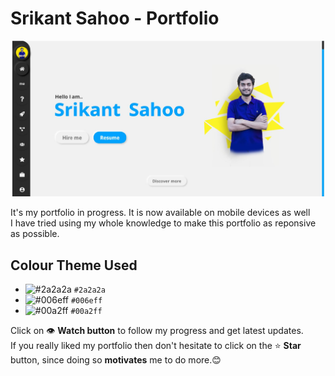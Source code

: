 # Srikant Sahoo - Portfolio
![Srikant Sahoo Portfolio Image](https://raw.githubusercontent.com/srikant-code/My-portfolio/master/images/portfolio.jpg)  

 It's my portfolio in progress. It is now available on mobile devices as well  
 I have tried using my whole knowledge to make this portfolio as reponsive as possible.  

 ## Colour Theme Used

- ![#2a2a2a](https://placehold.it/15/2a2a2a/000000?text=+) `#2a2a2a`  
- ![#006eff](https://placehold.it/15/006eff/000000?text=+) `#006eff`  
- ![#00a2ff](https://placehold.it/15/00a2ff/000000?text=+) `#00a2ff`  
 
 Click on 👁 **Watch button** to follow my progress and get latest updates.  
 If you really liked my portfolio then don't hesitate to click on the ⭐ **Star** button,  since doing so **motivates** me to do more.😊
